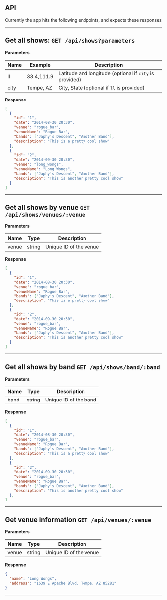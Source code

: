 API
---
Currently the app hits the following endpoints, and expects these responses

---
**Get all shows:**
`GET /api/shows?parameters`
---
**Parameters**

|Name|Example|Description|
|---|---|---|
|ll|33.4,111.9|Latitude and longitude (optional if `city` is provided)|
|city|Tempe, AZ|City, State (optional if `ll` is provided)

**Response**
```json
[
  {
    "id": "1",
    "date": "2014-08-30 20:30",
    "venue": "rogue_bar",
    "venueName": "Rogue Bar",
    "bands": ["Japhy's Descent", "Another Band"],
    "description": "This is a pretty cool show"
  },
  {
    "id": "2",
    "date": "2014-09-30 20:30",
    "venue": "long_wongs",
    "venueName": "Long Wongs",
    "bands": ["Japhy's Descent", "Another Band"],
    "description": "This is another pretty cool show"
  }
]
```
---
**Get all shows by venue**
`GET /api/shows/venues/:venue`
---
**Parameters**

|Name|Type|Description|
|---|---|---|
|venue|string|Unique ID of the venue|

**Response**
```json
[
  {
    "id": "1",
    "date": "2014-08-30 20:30",
    "venue": "rogue_bar",
    "venueName": "Rogue Bar",
    "bands": ["Japhy's Descent", "Another Band"],
    "description": "This is a pretty cool show"
  },
  {
    "id": "2",
    "date": "2014-09-30 20:30",
    "venue": "rogue_bar",
    "venueName": "Rogue Bar",
    "bands": ["Japhy's Descent", "Another Band"],
    "description": "This is another pretty cool show"
  }
]
```
---

**Get all shows by band**
`GET /api/shows/band/:band`
---
**Parameters**

|Name|Type|Description|
|---|---|---|
|band|string|Unique ID of the band|

**Response**
```json
[
  {
    "id": "1",
    "date": "2014-08-30 20:30",
    "venue": "rogue_bar",
    "venueName": "Rogue Bar",
    "bands": ["Japhy's Descent", "Another Band"],
    "description": "This is a pretty cool show"
  },
  {
    "id": "2",
    "date": "2014-09-30 20:30",
    "venue": "rogue_bar",
    "venueName": "Rogue Bar",
    "bands": ["Japhy's Descent", "Another Band"],
    "description": "This is another pretty cool show"
  },
]
```
---

**Get venue information**
`GET /api/venues/:venue`
---
**Parameters**

|Name|Type|Description|
|---|---|---|
|venue|string|Unique ID of the venue|

**Response**
```json
{
  "name": "Long Wongs",
  "address": "1639 E Apache Blvd, Tempe, AZ 85281"
}
```
---